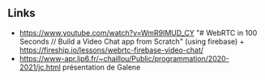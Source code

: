 ## Links

- https://www.youtube.com/watch?v=WmR9IMUD_CY "# WebRTC in 100 Seconds // Build a Video Chat app from Scratch" (using firebase) + https://fireship.io/lessons/webrtc-firebase-video-chat/
- https://www-apr.lip6.fr/~chaillou/Public/programmation/2020-2021/jc.html présentation de Galene
